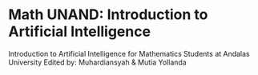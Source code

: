 # Math UNAND: Introduction to Artificial Intelligence
Introduction to Artificial Intelligence for Mathematics Students at Andalas University
Edited by:  Muhardiansyah & Mutia Yollanda

